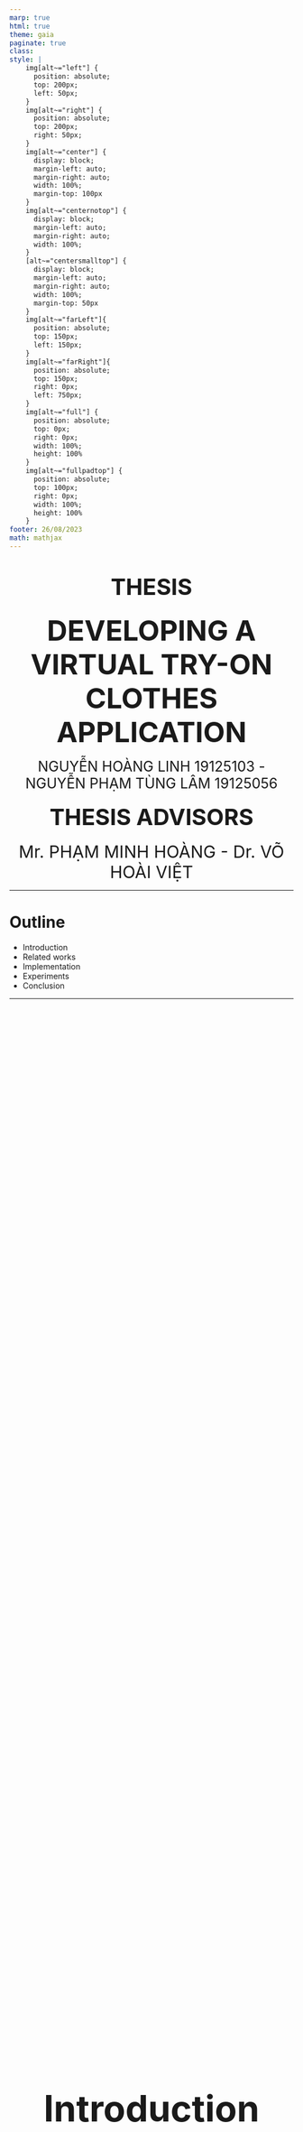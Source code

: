 ```yaml
---
marp: true
html: true
theme: gaia
paginate: true
class: 
style: |
    img[alt~="left"] {
      position: absolute;
      top: 200px;
      left: 50px;
    }
    img[alt~="right"] {
      position: absolute;
      top: 200px;
      right: 50px;
    }
    img[alt~="center"] {
      display: block;
      margin-left: auto;
      margin-right: auto;
      width: 100%;
      margin-top: 100px
    }
    img[alt~="centernotop"] {
      display: block;
      margin-left: auto;
      margin-right: auto;
      width: 100%;
    }
    [alt~="centersmalltop"] {
      display: block;
      margin-left: auto;
      margin-right: auto;
      width: 100%;
      margin-top: 50px
    }
    img[alt~="farLeft"]{
      position: absolute;
      top: 150px;
      left: 150px;
    }
    img[alt~="farRight"]{
      position: absolute;
      top: 150px;
      right: 0px;
      left: 750px;
    }
    img[alt~="full"] {
      position: absolute;
      top: 0px;
      right: 0px;
      width: 100%;
      height: 100%
    }
    img[alt~="fullpadtop"] {
      position: absolute;
      top: 100px;
      right: 0px;
      width: 100%;
      height: 100%
    }
footer: 26/08/2023 
math: mathjax
---
```

<div style="text-align:center">

# <span style="font-size:40px">THESIS</span>

### <span style="font-size:50px">DEVELOPING A VIRTUAL TRY-ON CLOTHES APPLICATION</span>

<span style="font-size:25px">NGUYỄN HOÀNG LINH 19125103 - NGUYỄN PHẠM TÙNG LÂM 19125056</span>

#### <span style="font-size:40px">THESIS ADVISORS</span>

<span style="font-size:30px">Mr. PHẠM MINH HOÀNG - Dr. VÕ HOÀI VIỆT</span>

</div>

---
# Outline
- Introduction
- Related works 
- Implementation 
- Experiments
- Conclusion

---
<div style="display:flex;justify-content:center;align-items:center;height:100%">
  
### <span style="font-size:64px;text-align:center">Introduction</span>
</div>

---
# Motivation

|                 |                     |
|-----------------|---------------------|
| **Traditional Shopping** | **Online Shopping**     |
| Require visit stores physically | Convenience         |
| Limited inventory | Wider range of products
| Able to try-on clothes | Unable to try on clothes |
| <div style="text-align:center"><img src="Traditional%20Shopping.png" alt="Traditional Shopping" width="400"/> | <div style="text-align:center"><img src="Online%20Shopping.png" alt="Online Shopping" width="350"/> |

---
# Problem Statements
- Virtual try-on task: Digitally try-on clothes or accessories
- Require only a human image and a cloth image
- Front view, with a clear background and minimal noise

![width:700 centernotop](app-introduce.png)

---

<div style="display:flex;justify-content:center;align-items:center;height:100%">
  
### <span style="font-size:64px;text-align:center">Related Works</span>
</div>

---

## Several approaches to Virtual Try-on

|                 |                     |  |
|-----------------|---------------------|--|
| <div style="width:320px">**Image-based (2D) Virtual Try-on** | <div style="width:300px">**3D Virtual Try-on**  | <div style="width:370px"> **Multi-pose guided virtual try-on** |
| <span style="font-size:30px">Use a 2D image of the person and the clothing item</span>| <span style="font-size:30px">Employs 3D models to simulate clothing on a person's body </span> | <span style="font-size:30px">Transfer clothes onto a person image under diverse poses </span>|
|<span style="font-size:30px">Suitable for mobile apps and e-commerce platforms </span> | <span style="font-size:30px">Commonly used in virtual reality (VR) applications and high-end fashion industry </span>|<span style="font-size:30px">Used in various applications for versatile try-on experiences </span>|

<!-- - Virtual try-on with diffusion models -->

---
### Image-based Virtual Try-on
<div style="text-align:center"><img src="vton-overview.png" style="width:50%;float:right;"></div>

- <span style="font-size:30px">VITON (2018): An Image-based Virtual Try-on Network [1]</span>

- <span style="font-size:30px">VITON-HD (2021): High-Resolution Virtual Try-On via Misalignment-Aware Normalization [2]</span>

- <span style="font-size:30px">HR-VTON (2022): High-Resolution Virtual Try-On with Misalignment and Occlusion-Handled Conditions [3]</span>

---
### 3D Virtual Try-on 

- <span style="font-size:30px">DeepWrinkles (2018): Accurate and Realistic Clothing Modeling [4]</span>
- <span style="font-size:30px">TailorNet (2020): Predicting Clothing in 3D as a Function of Human Pose, Shape and Garment Style [5]</span>
- <span style="font-size:30px">M3D-VTON (2021): A Monocular-to-3D Virtual Try-On Network [6]</span>

<div style="text-align:center"><img src="tailornet.png" style="width:48%;"></div>

---
### Multi-Pose Guided Virtual Try-on

<div style="text-align:center"><img src="MG-VTON.png" style="width:70%;float:right;"></div>

- <span style="font-size:30px">MG-VTON (2019): Towards Multi-pose Guided Virtual Try-on Network [7]</span>

- <span style="font-size:30px">SPG-VTON (2021): Semantic Prediction Guidance for Multi-pose Virtual Try-on [8]</span>


<div style="display:flex;justify-content:center;align-items:center;height:100%">
  
### <span style="font-size:64px;text-align:center">Implementation</span>
</div>

---
<div style="display:flex;justify-content:center;align-items:center;height:100%">
  
### <span style="font-size:64px;text-align:center">Our Approach</span>
</div>

---

# Objectives

- Focus on HR-VITON[1] model, an promising image-based virtual try-on approach
- Investigate and improve the performance of the model by exploring different loss functions
- A virtual try-on web application applying the model

---

<div style="display:flex;justify-content:left;align-items:center;height:5px">
  
### <span style="font-size:60px;">System Overview</span>
</div>

![w:1100 centersmalltop](framework.png)

---


# Preprocessing Module

![width:800 centernotop](pre-processing.png)

<!-- ---

![width:850 centernotop](pre-processing_agnostic.png)

<div style="color: black; font-size: 30px; margin-top: 30px; text-align: center; ">
  <b>Clothing-agnostic Processing Flow </b>
</div> -->

---

### Try-On Condition Module

![width:900 centernotop](tryon-condition.png)


---

## Generator architecture
![centernotop](Generator.png)

<!-- <div style="color: white; font-size: 30px; margin-top: 150px; margin-left:700px ">
<b>Generator Architecture</b>

- Two encoders  
- Four feature fusion blocks
- Condition Aligning stage --> -->

<!-- </div> -->
---

## Encoder

![w:1050 centernotop](Encoder.png)

---

### Feature Fusion Blocks

<!-- - Has two routes: the flow pathway and the seg pathway.
- Takes two inputs, $F_{f_{i-1}}$ and $F_{s_{i-1}}$.
- The two pathways communicate with each other to determine $F_{f_i}$ and $F_{s_i}$ simultaneously. -->


![w:1000 centernotop](Feature_Fusion_Block.png)


---

### Condition Aligning
Let:
- Resulting segmentation map $S_{raw}$ after passing Feature Fusion Block
- The appearance flow map $F_{f_4}$, cloth mask $c_m$, The warp function $W$

- $i$,$j$, and $k$ are indices across the spatial and channel dimensions.
- Generated cloth mask segmentation $\hat{S}_c$ and warped clothing image $\hat{I}_c$ .
---

### Condition Aligning

- Aligns segmentation map $\hat{S}$:

$$\hat{S}_{logit} = \begin{cases} 
\hat{S}_{raw}^{k,i,j} & \text{if } k \neq C \\
\hat{S}_{raw}^{k,i,j} \cdot W(c_m,F_{f_4}) & \text{if } k = C  
\end{cases}$$

$$\hat{S}= \sigma (\hat{S}_{logit})$$ 

- Remove occlusion and get final $\hat{S}_c$ and $\hat{I}_c$.
---
## Discriminator architecture
![w:1100 centernotop](Discriminator.png)
<!-- ![h:500 farRight](SubDiscriminator.png) -->

---

### Training Try-On Condition module

<div style="display:flex;flex-direction:row;">
<div style="display:flex;gap:0px;flex-direction:column;align-items:left">

<span style="font-size:30px;">Let :</span>

- <span style="font-size:25px;">D is the discriminator network, G is the generator network </span>
- <span style="font-size:25px;">Ground truth seg map $S$, generated seg map $\hat{S}$ </span>
- <span style="font-size:25px;">Synthetic data sample $z$ </span>

The loss function will entail a type of loss characteristic of GANs.

###### $\underset{G}{min} \; \underset{D}{max} V(D,G)=E_{S\sim p_{data}(S)} log\left(D(S)\right) + E_{z\sim p_{z}(z)} \left(1-\left(D\left(\hat{S}\right)\right)\right) \tag{4.3}$
</div>
</div>

---
### Training Try-On Condition module
<div style="display:flex;flex-direction:row;">
<div style="display:flex;gap:0px;flex-direction:column;align-items:left">

- <div style="font-size:30px;height:10px">Cross-entropy loss</div>
### <div style="font-size:25px;">$\mathcal{L}_{CE} = \sum_{i=1}^H\sum_{j=1}^W\sum_{k=1}^CS_{ijk}log(\hat{S}_{ijk})$</div>

- <div style="font-size:30px;;height:10px">L1 loss</div>
### <div style="font-size:25px;"> $\mathcal{L}_{L1} =  \sum_{i=0}^3 w_i  .\left| \left|W(c_m,F_{f_i})-S_c \right| \right|_1 +||\hat{S_c}- S_c||_1 \tag{4.5}$</div>

- <div style="font-size:30px;;height:10px">VGG loss</div>
### <div style="font-size:25px;"> $\mathcal{L}_{VGG} = \sum_{i=0}^3 w_i  . \phi(W(c,F_{f_i}),I_c) + \phi(\hat{I_c},I_c) \tag{4.6}$</div>
</div>
<div style="display:flex;flex-direction:column;justify-content:center;align-items:right">

- <span style="font-size:25px;">Ground truth map $S$, generated seg map $\hat{S}$</span>
- <span style="font-size:25px;">Predicted cloth segmentation mask $\hat{S_c}$, ground truth $S_c$</span>
- <span style="font-size:25px;">Flow pathway $F_{f_i}$ </span>
- <span style="font-size:25px;">Predicted warped clothing image $\hat{I}_c$</span>
- <span style="font-size:25px;">Ground truth warped clothing image $I_c$ </span>
</div>
</div>

---

### Training Try-On Condition module

<div style="display:flex;flex-direction:row;">
<div style="display:flex;gap:0px;flex-direction:column;align-items:left">

- <div style="font-size:30px;height:10px">Loss TV</div>
### <div style="font-size:25px;">$\mathcal{L}_{TV}= ||\nabla F_{f4}|| \tag{4.7}$</div>

- <div style="font-size:30px;;height:10px">Least square GAN loss</div>
### <div style="font-size:25px;">$\mathcal{L}_{cGAN}=\underset{G}{min}V_{LS}(G)= \frac{1}{2}E_{z\sim p_{z}(z)} \left[\left(D\left(G(z)\right)-1\right)^2\right] \tag{4.9}$</div>
</div>
<div style="display:flex;flex-direction:column;justify-content:center;align-items:right">

- <span style="font-size:25px;">$F_{f4}$ is the $4^{th}$ flow pathway   </span>
- <span style="font-size:25px;">$\nabla F_{f4}$ calculates the gradient of the flow pathway </span>
- <span style="font-size:25px;">Cloth mask $c_m$, original cloth image $c$ </span>
- <span style="font-size:25px;">D is the discriminator network, G is the generator network </span>
- <span style="font-size:25px;">Synthetic data sample $z$  </span>
</div>
</div>


---

# Training Try-On Condition module
<div style="display:flex;flex-direction:row;">
<div style="display:flex;gap:0px;flex-direction:column;align-items:left">

- <div style="font-size:30px;height:10px">Generator loss:</div>
### <div style="font-size:25px;">$\mathcal{L}_{TOCG} = \lambda_{CE} \mathcal{L}_{CE} + \mathcal{L}_{cGAN} + \lambda_{L1}\mathcal{L}_{L1} + \mathcal{L}_{VGG} + \lambda_{TV}\mathcal{L}_{TV}$</div>

- <div style="font-size:30px;;height:10px">Discriminator loss:</div>
### <div style="font-size:25px;">$\mathcal{L}_{D}^{LS} = \frac{1}{2}\mathbb{E}_{S\sim p_{data}(S)}[(D(S)-1)^2] + \frac{1}{2}\mathbb{E}_{z\sim p_z(z)}[D(G(z))^2]$</div>
</div>
<div style="display:flex;flex-direction:column;justify-content:center;align-items:right">

- <span style="font-size:25px;">Generator loss is the combination of above loss </span>
- <span style="font-size:25px;">D is the discriminator network, G is the generator network  </span>
- <span style="font-size:25px;">Synthetic data sample $z$ </span>
</div>
</div>


---


### Try-On Image Module
![width:750 centernotop](tryon-image.png)

---


### Try-on Image Generator architecture

![width:1050 centernotop](ImageGenerator.png)


---
### SPADE Residual Block

![width:1200 centernotop](ResBlock.png)

---

## Discriminator architecture
![w:1100 centernotop](DiscriminatorImage.png)

---
### Training Try-On Image


<span style="font-size:30px;">Let :</span>

- <span style="font-size:25px;">D is the discriminator network, G is the generator network </span>
- <span style="font-size:25px;">Ground truth Image $I$, generated try on image $\hat{I}$ </span>
- <span style="font-size:25px;">Synthetic data sample $z$ </span>
</div>

The loss function also involve a type of loss that is typical of GANs. 

###### $\underset{G}{min} \; \underset{D}{max} V(D,G)=E_{I\sim p_{data}(I)} log\left(D(I)\right) + E_{z\sim p_{z}(z)} \left(1-\left(D\left(\hat{I}\right)\right)\right) \tag{4.11}$

<div style="display:flex;flex-direction:row;">
<div style="display:flex;gap:0px;flex-direction:column;align-items:left">
</div>

---
### Training Try-On Image
<div style="display:flex;flex-direction:row;">
<div style="display:flex;gap:0px;flex-direction:column;align-items:left">

<span style="font-size:25px;">$L1$ loss</span>

### <span style="font-size:25px;">$\mathcal{L}_{L1} =  ||\hat{I}- I||_1 \tag{4.12}$</span>
<span style="font-size:25px;">Feature Matching loss </span>

### <span style="font-size:25px;">$\mathcal{L}_{FM}=\frac{1}{k}\sum_{i=0}^{k-1}||Di(G(z)) - Di(I_i)||_1$</span>
<span style="font-size:25px;">VGG loss</span>

### <div style="font-size:25px;"> $\mathcal{L}_{VGG} = \phi(\hat{I},I) \tag{4.6}$</div>
</div>
<div style="display:flex;flex-direction:column;justify-content:center;align-items:right">

- <span style="font-size:25px;">Ground truth $I$, generated try on image $\hat{I}$</span>
- <span style="font-size:25px;">$I_i$ is the real image from the $i^{th}$ layer.</span>
- <span style="font-size:25px;">$D_i(I_i)$ is the feature map from the $i^{th}$ layer of the discriminator </span>
</div>
</div>

---
### Training Try-On Image
Apply different loss to $\mathcal{L}_{TOIG}^{cGAN}$ in each experiment
- Hinge Loss
- Least square loss
- Cross Entropy

---

### Training Try-On Image
<div style="display:flex;flex-direction:row;">
<div style="display:flex;gap:0px;flex-direction:column;align-items:left">

- <div style="font-size:30px;height:10px">Generator loss:</div>
### <div style="font-size:25px;height:0px">$\mathcal{L}_{TOIG} = \mathcal{L}_{TOIG}^{cGAN} + \lambda_{TOIG}^{VGG}\mathcal{L}_{TOIG}^{VGG} + \lambda_{TOIG}^{FM}\mathcal{L}_{TOIG}^{FM} + \lambda_{TOIG}^{L1}\mathcal{L}_{TOIG}^{L1}$</div>

- <div style="font-size:25px;;height:0px">Discriminator loss Hinge:</div>
### <div style="font-size:25px;height:0px">$\mathcal{L}_{D}^{H} = -\mathbb{E}_{I\sim p_{data}}[\text{max}(0, -1 + D(I))] - \mathbb{E}_{z\sim p_z}[\text{max}(0, -1 - D(\hat{I}))]$</div>
- <div style="font-size:25px;;height:0px">Discriminator loss Least Square:</div>
### <div style="font-size:25px;height:0px">$\mathcal{L}_{D}^{LS} = \frac{1}{2}\mathbb{E}_{I\sim p_{data}(I)}[(D(I)-1)^2] + \frac{1}{2}\mathbb{E}_{z\sim p_z(z)}[D(\hat{I})^2]$</div>
- <div style="font-size:25px;;height:0px">Discriminator loss Cross Entropy:</div>
### <div style="font-size:25px;">$\mathcal{L}_{D}^{CE}= E_{I\sim p_{data}(I)} log\left(D(I)\right) + E_{z\sim p_{z}(z)} \left(1-\left(D\left(\hat{I}\right)\right)\right)$</div>

</div>
<div style="display:flex;flex-direction:column;justify-content:center;align-items:right">

- <span style="font-size:25px;">Generator loss is the combination of above loss </span>
- <span style="font-size:25px;">Original image $I$, generated try on image $\hat{I}$</span>
- <span style="font-size:25px;">D is the discriminator network, G is the generator network  </span>
- <span style="font-size:25px;">Synthetic data sample $z$ </span>
</div>
</div>

---

<div style="display:flex;justify-content:center;align-items:center;height:100%">
  
### <span style="font-size:64px;text-align:center">Experiments</span>
</div>

---

# Dataset

- High-resolution virtual try-on dataset from VITON-HD [2]
- 13,679 frontal-view woman and top clothing image pairs
- 1024 x 768 resolution
- 11,647 pairs for training, 2,032 for testing

<div style="display:flex;justify-content:center">

<img src="human_01.jpg" alt="Image 1" width="200"/>
<img src="cloth_01.jpg" alt="Image 2" width="200"/>
<img src="human_02.jpg" alt="Image 3" width="200"/>
<img src="cloth_02.jpg" alt="Image 4" width="200"/>

</div>

---
 <!-- ## Evaluation Metrics

 - Structural Similarity Index (SSIM)

 $SSIM(x, y) = \frac{(2\mu_x\mu_y + C_1)(2\sigma_{xy} + C_2)}{(\mu_x^2 + \mu_y^2 + C_1)(\sigma_x^2 + \sigma_y^2 + C_2)}$

 - Mean Squared Error (MSE)

 $MSE(x, y) = \frac{1}{n}\sum_{i=1}^{n}(x_i - y_i)^2$

 - Learned Perceptual Image Patch Similarity (LPIPS)

 $LPIPS(x, y) = \frac{1}{N}\sum_{i=1}^{N}|f_i(x) - f_i(y)|_2$

---

 ## Evaluation Metrics
<div style="display:flex;flex-direction:row;">
<div style="display:flex;gap:0px;flex-direction:column;align-items:left">

<span style="font-size:30px;">

 - Structural Similarity Index (SSIM)
 
 $SSIM(x, y) = \frac{(2\mu_x\mu_y + C_1)(2\sigma_{xy} + C_2)}{(\mu_x^2 + \mu_y^2 + C_1)(\sigma_x^2 + \sigma_y^2 + C_2)}$

 - Mean Squared Error (MSE)

 $MSE(x, y) = \frac{1}{n}\sum_{i=1}^{n}(x_i - y_i)^2$

 - Learned Perceptual Image Patch Similarity (LPIPS)

 $LPIPS(x, y) = \frac{1}{N}\sum_{i=1}^{N}|f_i(x) - f_i(y)|_2$

</span>
</div>

<div style="display:flex;flex-direction:column;justify-content:center;align-items:right">

<span style="font-size:30px;"> 

With $x$ and $y$ are the two images being compared

</span>

</div>
</div>

--- -->

 ## Evaluation Metrics

Structural Similarity Index (SSIM)
 
$SSIM(x, y) = \frac{(2\mu_x\mu_y + C_1)(2\sigma_{xy} + C_2)}{(\mu_x^2 + \mu_y^2 + C_1)(\sigma_x^2 + \sigma_y^2 + C_2)}$

With $x$ and $y$ are the two images being compared
- $\mu_x$ and $\mu_y$ are the mean values of $x$ and $y$
- $\sigma_x$ and $\sigma_y$ are the standard deviations of $x$ and $y$
- $\sigma_{xy}$ is the covariance between $x$ and $y$
- $C_1$ and $C_2$ are constants to stabilize the division

---

 ## Evaluation Metrics

Mean Squared Error (MSE)

$MSE(x, y) = \frac{1}{n}\sum_{i=1}^{n}(x_i - y_i)^2$

With $x$ and $y$ are the two images being compared
- $n$ is the total number of pixels in the images
- $x_i$ and $y_i$ are the pixel values at position $i$ in $x$ and $y$, respectively.

---

 ## Evaluation Metrics

Learned Perceptual Image Patch Similarity (LPIPS)

$LPIPS(x, y) = \frac{1}{N}\sum_{i=1}^{N}|f_i(x) - f_i(y)|_2$

With $x$ and $y$ are the two images being compared
- $N$ is the number of image patches
- $f_i(x)$ and $f_i(y)$ are the feature representations of the $i$-th patch in $x$ and $y$, respectively

--- 

# Experiments

- Goal: Investigate and improve generator model performance by exploring different loss functions
- Focus: Loss function of Try-On Image module includes **GAN loss**, **L1 loss**, and **Feature Matching (FM) loss**.
- GAN loss function:
  - Cross-Entropy (CE) GAN loss
  - Least Square (LS) GAN loss
  - Hinge GAN loss

---

# Experiments
Two experiments conducted:
- Experiment 1:
Investigate impact of L1 and FM losses on generator performance and find optimal set of lambda values for generator loss function

- Experiment 2:
Analyze specific impact of each GAN loss function in combination with L1 and FM on performance of generator model

---

## Experiment 1: L1 vs. FM Loss

<span style="font-size:30px">

Try different lambda values for the L1 and FM losses:
- No L1 and no FM losses
- Fix the FM lambda at 10 and vary L1 lambda between 10 and 40
- Fix the L1 lambda at 10 and vary FM lambda between 10 and 40

Models trained using original paper parameters with:
- $512\times384$ resolution
- 8 batch size
- Training steps: 30,000
</span>

---

## Experiment 1: L1 vs. FM Loss

![width:650 centernotop](Exp1-table.png)

---
## Experiment 1: L1 vs. FM Loss

![width:1150 centernotop](Exp1-chart.png)
- L1 and FM losses improve performance, and FM is more impactful.
- Lambda values optimal for L1 and FM losses are 10 and 30.

---

### Experiment 2: GAN Losses combine with L1 and FM

<span style="font-size:28px">

- Try different GAN loss functions: **CE GAN loss**, **LS GAN loss** and **Hinge GAN loss**
- As for each GAN loss function:
  - No L1 and no FM
  - Include L1 without FM
  - Include FM without L1
  - Include both L1 and FM
- Models trained using original paper parameters with:
  - $512\times384$ resolution
  - 8 batch size
  - Training steps: 30,000
  - Optimal lambda values found in Experiment 1: 10 for L1 and 30 for FM
</span>

---

### Experiment 2: GAN Losses combine with L1 and FM

![width:500 centernotop](Exp2-table.png)

---

### Experiment 2: GAN Losses combine with L1 and FM

![width:1200 centernotop](Exp2-chart.png)
- GAN loss combined with L1 and FM can significantly impact the performance of a generator
- Cross-Entropy (CE) GAN loss function is the most effective

--- 

## Application

![width:1100 centernotop](application.png)

---

## Application

![width:1070 centernotop](app-result.png)

<!-- ---

## Application Overview -->

<!-- - Architecture: Microservice 

- Programming language: Python

- Communication between services: gRPC

- User interface: Streamlit

- Deploy: Docker -->
<!-- ![width:900 centernotop](app-overview.png) -->

---

#### Application Pipeline

![width:1020 centernotop](app-pipeline.png)

---

<div style="display:flex;justify-content:center;align-items:center;height:100%">
  
### <span style="font-size:64px;text-align:center">Conclusion</span>
</div>

---

# Conclusion

- Achieved a virtual try-on application 
- Provided insights into effectiveness of loss functions when training HR-VITON model

- Future research: 
  - Improve the application performance
  - Optimizing the pre-processing steps
  - Exploring alternative models

---
# References

<span style="font-size:30px">
[1]: X. Han, Z. Wu, Z. Wu, R. Yu, and L. S. Davis, “Viton: An image-based virtual try-on network,” in Proceedings of the IEEE conference on computer vision and pattern recognition, 2018, pp. 7543–7552.

[2]: S. Choi, S. Park, M. Lee, and J. Choo, “Viton-hd: High-resolution virtual try-
on via misalignment-aware normalization,” in Proc. of the IEEE conference on
computer vision and pattern recognition (CVPR), 2021.

[3]: S. Lee, G. Gu, S. Park, S. Choi, and J. Choo, “High-resolution virtual try-on with misalignment and occlusion-handled conditions,” 2022.
</span>

--- 

# References

<span style="font-size:30px">
[4]: Z. Lahner, D. Cremers, and T. Tung, “Deepwrinkles: Accurate and realistic clothing modeling,” in Proceedings of the European conference on computer
vision (ECCV), 2018, pp. 667–684.

[5]: C. Patel, Z. Liao, and G. Pons-Moll, “Tailornet: Predicting clothing in 3d as a function of human pose, shape and garment style,” in Proceedings of the IEEE/CVF conference on computer vision and pattern recognition, 2020, pp. 7365–7375.

[6]: F. Zhao, Z. Xie, M. Kampffmeyer, H. Dong, S. Han, T. Zheng, T. Zhang, and X. Liang, “M3d-vton: A monocular-to-3d virtual try-on network,” in Proceedings of the IEEE/CVF International Conference on Computer Vision, 2021, pp. 13 239–13 249.
</span>

---


# References

<span style="font-size:30px">
[7]: H. Dong, X. Liang, X. Shen, B. Wang, H. Lai, J. Zhu, Z. Hu, and J. Yin, “Towards multi-pose guided virtual try-on network,” in Proceedings of the IEEE/CVF international conference on computer vision, 2019, pp. 9026–9035.

[8]: B. Hu, P. Liu, Z. Zheng, and M. Ren, “Spg-vton: Semantic prediction guidance for multi-pose virtual try-on,” IEEE Transactions on Multimedia, vol. 24, pp. 1233–1246, 2022.
</span>